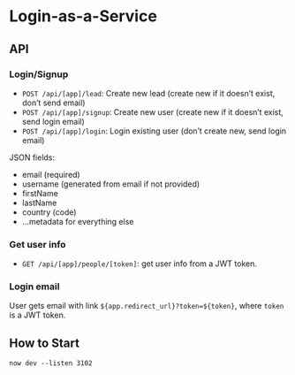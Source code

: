 # Login-as-a-Service

## API

### Login/Signup

- `POST /api/[app]/lead`: Create new lead (create new if it doesn’t exist, don’t send email)
- `POST /api/[app]/signup`: Create new user (create new if it doesn’t exist, send login email)
- `POST /api/[app]/login`: Login existing user (don’t create new, send login email)

JSON fields:

- email (required)
- username (generated from email if not provided)
- firstName
- lastName
- country (code)
- ...metadata for everything else

### Get user info

- `GET /api/[app]/people/[token]`: get user info from a JWT token.


### Login email

User gets email with link `${app.redirect_url}?token=${token}`, where `token` is a JWT token.


## How to Start

    now dev --listen 3102
